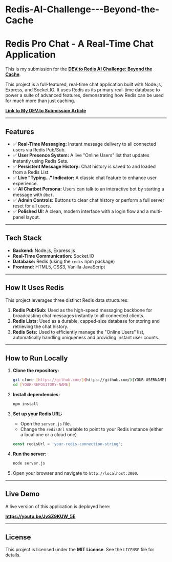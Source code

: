# Redis-AI-Challenge---Beyond-the-Cache
# Redis Pro Chat - A Real-Time Chat Application

This is my submission for the **[DEV.to Redis AI Challenge: Beyond the Cache](https://dev.to/challenges/redis-2025-07-23)**.

This project is a full-featured, real-time chat application built with Node.js, Express, and Socket.IO. It uses Redis as its primary real-time database to power a suite of advanced features, demonstrating how Redis can be used for much more than just caching.

**[Link to My DEV.to Submission Article](https://dev.to/diassynthesis/how-i-built-a-real-time-chat-app-with-redis-and-an-ai-assistant-4n5k)**

---

## Features

* ✅ **Real-Time Messaging:** Instant message delivery to all connected users via Redis Pub/Sub.
* ✅ **User Presence System:** A live "Online Users" list that updates instantly using Redis Sets.
* ✅ **Persistent Message History:** Chat history is saved to and loaded from a Redis List.
* ✅ **Live "Typing..." Indicator:** A classic chat feature to enhance user experience.
* ✅ **AI Chatbot Persona:** Users can talk to an interactive bot by starting a message with `@bot`.
* ✅ **Admin Controls:** Buttons to clear chat history or perform a full server reset for all users.
* ✅ **Polished UI:** A clean, modern interface with a login flow and a multi-panel layout.

---

## Tech Stack

* **Backend:** Node.js, Express.js
* **Real-Time Communication:** Socket.IO
* **Database:** Redis (using the `redis` npm package)
* **Frontend:** HTML5, CSS3, Vanilla JavaScript

---

## How It Uses Redis

This project leverages three distinct Redis data structures:

1.  **Redis Pub/Sub:** Used as the high-speed messaging backbone for broadcasting chat messages instantly to all connected clients.
2.  **Redis Lists:** Used as a durable, capped-size database for storing and retrieving the chat history.
3.  **Redis Sets:** Used to efficiently manage the "Online Users" list, automatically handling uniqueness and providing instant user counts.

---

## How to Run Locally

1.  **Clone the repository:**
    ```bash
    git clone [https://github.com/](https://github.com/)[YOUR-USERNAME]/[YOUR-REPOSITORY-NAME].git
    cd [YOUR-REPOSITORY-NAME]
    ```

2.  **Install dependencies:**
    ```bash
    npm install
    ```

3.  **Set up your Redis URL:**
    * Open the `server.js` file.
    * Change the `redisUrl` variable to point to your Redis instance (either a local one or a cloud one).
    ```javascript
    const redisUrl = 'your-redis-connection-string';
    ```

4.  **Run the server:**
    ```bash
    node server.js
    ```

5.  Open your browser and navigate to `http://localhost:3000`.

---

## Live Demo

A live version of this application is deployed here:

**https://youtu.be/JvSZ9KUW_5E**

---

## License

This project is licensed under the **MIT License**. See the `LICENSE` file for details.
